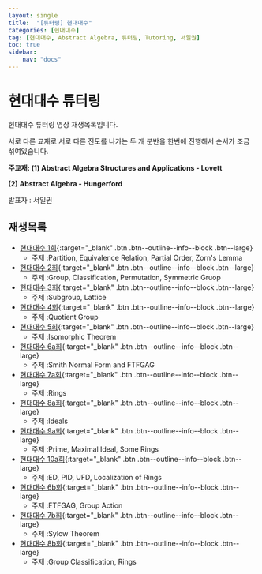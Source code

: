 ```yaml
---
layout: single
title:  "[튜터링] 현대대수"
categories: [현대대수]
tag: [현대대수, Abstract Algebra, 튜터링, Tutoring, 서일권]
toc: true
sidebar:
    nav: "docs"
---
```


# 현대대수 튜터링
현대대수 튜터링 영상 재생목록입니다.

서로 다른 교재로 서로 다른 진도를 나가는 두 개 분반을 한번에 진행해서 순서가 조금 섞여있습니다.

**주교재: (1) Abstract Algebra Structures and Applications - Lovett**


**(2) Abstract Algebra - Hungerford**

발표자 : 서일권

## 재생목록
- [현대대수 1회](https://youtu.be/82WcX_ocOxM){:target="_blank" .btn .btn--outline--info--block .btn--large}
  - 주제 :Partition, Equivalence Relation, Partial Order, Zorn's Lemma
- [현대대수 2회](https://youtu.be/oB9jHqR1IaM){:target="_blank" .btn .btn--outline--info--block .btn--large}
  - 주제 :Group, Classification, Permutation, Symmetric Gruop
- [현대대수 3회](https://youtu.be/_bY8eqO8fk0){:target="_blank" .btn .btn--outline--info--block .btn--large}
  - 주제 :Subgroup, Lattice
- [현대대수 4회](https://youtu.be/FXAg15rp268){:target="_blank" .btn .btn--outline--info--block .btn--large}
  - 주제 :Quotient Group
- [현대대수 5회](https://youtu.be/huhaBMR3kr4){:target="_blank" .btn .btn--outline--info--block .btn--large}
  - 주제 :Isomorphic Theorem
- [현대대수 6a회](https://youtu.be/16QyOjn9LsM){:target="_blank" .btn .btn--outline--info--block .btn--large}
  - 주제 :Smith Normal Form and FTFGAG
- [현대대수 7a회](https://youtu.be/jrQeWFPVPu8){:target="_blank" .btn .btn--outline--info--block .btn--large}
  - 주제 :Rings
- [현대대수 8a회](https://youtu.be/rvM0o4bLTpg){:target="_blank" .btn .btn--outline--info--block .btn--large}
  - 주제 :Ideals
- [현대대수 9a회](https://youtu.be/Uywajkyt3Lw){:target="_blank" .btn .btn--outline--info--block .btn--large}
  - 주제 :Prime, Maximal Ideal, Some Rings
- [현대대수 10a회](https://youtu.be/Y6Bf37umhYs){:target="_blank" .btn .btn--outline--info--block .btn--large}
  - 주제 :ED, PID, UFD, Localization of Rings
- [현대대수 6b회](https://youtu.be/3S4-oEFVI_8){:target="_blank" .btn .btn--outline--info--block .btn--large}
  - 주제 :FTFGAG, Group Action
- [현대대수 7b회](https://youtu.be/G8pRRg9fxiQ){:target="_blank" .btn .btn--outline--info--block .btn--large}
  - 주제 :Sylow Theorem
- [현대대수 8b회](https://youtu.be/4UarxryrJlE){:target="_blank" .btn .btn--outline--info--block .btn--large}
  - 주제 :Group Classification, Rings
